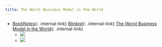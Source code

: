 ```yaml
---
title: The Worst Business Model in the World
---
```



- [BookNotes](/booknotes){: .internal-link} [Blinkist](/blinkist){: .internal-link} [The Worst Business Model in the World](/the-worst-business-model-in-the-world){: .internal-link}
    - ![](https://firebasestorage.googleapis.com/v0/b/firescript-577a2.appspot.com/o/imgs%2Fapp%2FDoomHammer%2Fz0vRYyuzvf.png?alt=media&token=54159fba-106c-4326-8ae5-6abdb53d043f)
    - ![](https://firebasestorage.googleapis.com/v0/b/firescript-577a2.appspot.com/o/imgs%2Fapp%2FDoomHammer%2FpdslU7Koq8.png?alt=media&token=91ae787a-e00d-4bba-bfad-f504dca39f26)


